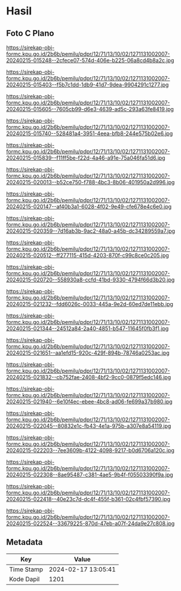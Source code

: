 # Hasil

## Foto C Plano

https://sirekap-obj-formc.kpu.go.id/2b6b/pemilu/pdpr/12/71/13/10/02/1271131002007-20240215-015248--2cfece07-574d-406e-b225-06a8cd4b8a2c.jpg

https://sirekap-obj-formc.kpu.go.id/2b6b/pemilu/pdpr/12/71/13/10/02/1271131002007-20240215-015403--f5b7c1dd-1db9-41d7-9dea-9904291c1277.jpg

https://sirekap-obj-formc.kpu.go.id/2b6b/pemilu/pdpr/12/71/13/10/02/1271131002007-20240215-015605--7605cb99-d6e3-4639-ad5c-293a63fe8419.jpg

https://sirekap-obj-formc.kpu.go.id/2b6b/pemilu/pdpr/12/71/13/10/02/1271131002007-20240215-015740--528481a4-3951-4eea-bfb8-244e575b02e6.jpg

https://sirekap-obj-formc.kpu.go.id/2b6b/pemilu/pdpr/12/71/13/10/02/1271131002007-20240215-015839--f11ff5be-f22d-4a46-a91e-75a046fa51d6.jpg

https://sirekap-obj-formc.kpu.go.id/2b6b/pemilu/pdpr/12/71/13/10/02/1271131002007-20240215-020013--b52ce750-f788-4bc3-8b06-401950a2d996.jpg

https://sirekap-obj-formc.kpu.go.id/2b6b/pemilu/pdpr/12/71/13/10/02/1271131002007-20240215-020147--af40b3a1-6028-4f02-9e49-cfe678e4c6e0.jpg

https://sirekap-obj-formc.kpu.go.id/2b6b/pemilu/pdpr/12/71/13/10/02/1271131002007-20240215-020359--7d16ab3b-9ac2-48a0-a45b-dc34289559a7.jpg

https://sirekap-obj-formc.kpu.go.id/2b6b/pemilu/pdpr/12/71/13/10/02/1271131002007-20240215-020512--ff277115-415d-4203-870f-c99c8ce0c205.jpg

https://sirekap-obj-formc.kpu.go.id/2b6b/pemilu/pdpr/12/71/13/10/02/1271131002007-20240215-020720--558930a8-ccfd-41bd-9330-4794f66d3b20.jpg

https://sirekap-obj-formc.kpu.go.id/2b6b/pemilu/pdpr/12/71/13/10/02/1271131002007-20240215-021232--fdd6026c-0033-445a-9e2d-60ed7de11ebb.jpg

https://sirekap-obj-formc.kpu.go.id/2b6b/pemilu/pdpr/12/71/13/10/02/1271131002007-20240215-021344--24512a84-2a40-4851-b547-11645f0fb3f1.jpg

https://sirekap-obj-formc.kpu.go.id/2b6b/pemilu/pdpr/12/71/13/10/02/1271131002007-20240215-021651--aa1efd15-920c-429f-894b-78746a0253ac.jpg

https://sirekap-obj-formc.kpu.go.id/2b6b/pemilu/pdpr/12/71/13/10/02/1271131002007-20240215-021832--cb752fae-2408-4bf2-9cc0-0879f5edc146.jpg

https://sirekap-obj-formc.kpu.go.id/2b6b/pemilu/pdpr/12/71/13/10/02/1271131002007-20240215-021940--6e10f4ec-ebee-4bc8-ad06-fe699a37b980.jpg

https://sirekap-obj-formc.kpu.go.id/2b6b/pemilu/pdpr/12/71/13/10/02/1271131002007-20240215-022045--80832e1c-fb43-4e1a-975b-a307e8a54119.jpg

https://sirekap-obj-formc.kpu.go.id/2b6b/pemilu/pdpr/12/71/13/10/02/1271131002007-20240215-022203--7ee3609b-4122-4098-9217-b0d6706a120c.jpg

https://sirekap-obj-formc.kpu.go.id/2b6b/pemilu/pdpr/12/71/13/10/02/1271131002007-20240215-022308--8ae95487-c381-4ae5-9b4f-f05503390f9a.jpg

https://sirekap-obj-formc.kpu.go.id/2b6b/pemilu/pdpr/12/71/13/10/02/1271131002007-20240215-022418--40e23c7d-dc4f-455f-b361-02c4fbf57390.jpg

https://sirekap-obj-formc.kpu.go.id/2b6b/pemilu/pdpr/12/71/13/10/02/1271131002007-20240215-022524--33679225-870d-47eb-a07f-24da9e27c808.jpg


## Metadata

| Key        | Value               |
| ---------- | ------------------- |
| Time Stamp | 2024-02-17 13:05:41 |
| Kode Dapil | 1201                |



